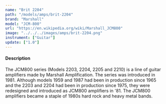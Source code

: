 ```yaml
---
name: "Brit 2204"
path: "/models/amps/brit-2204"
brand: "Marshall"
model: "JCM-800"
url: "https://en.wikipedia.org/wiki/Marshall_JCM800"
image: "../../../images/amps/brit-2204.png"
instrument: ["Guitar"]
update: ["1.0"]
---
```

#### Description
The JCM800 series (Models 2203, 2204, 2205 and 2210) is a line of guitar amplifiers made by Marshall Amplification. The series was introduced in 1981. Although models 1959 and 1987 had been in production since 1965 and the 2203 and 2204 had been in production since 1975, they were redesigned and introduced as JCM800 amplifiers in '81. The JCM800 amplifiers became a staple of 1980s hard rock and heavy metal bands. 